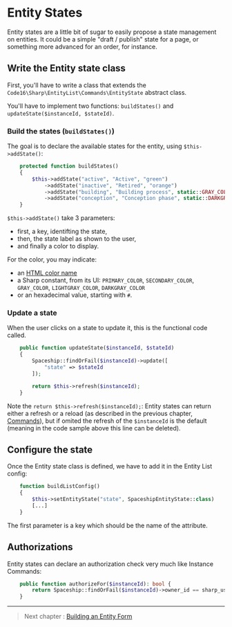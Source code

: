 # Entity States

Entity states are a little bit of sugar to easily propose a state management on entities. It could be a simple "draft / publish" state for a page, or something more advanced for an order, for instance.


## Write the Entity state class

First, you'll have to write a class that extends the `Code16\Sharp\EntityList\Commands\EntityState` abstract class.

You'll have to implement two functions: `buildStates()` and `updateState($instanceId, $stateId)`.


### Build the states (`buildStates()`)

The goal is to declare the available states for the entity, using `$this->addState()`:

```php
    protected function buildStates()
    {
        $this->addState("active", "Active", "green")
            ->addState("inactive", "Retired", "orange")
            ->addState("building", "Building process", static::GRAY_COLOR)
            ->addState("conception", "Conception phase", static::DARKGRAY_COLOR);
    }
```

`$this->addState()` take 3 parameters:

- first, a key, identifting the state,
- then, the state label as shown to the user,
- and finally a color to display.

For the color, you may indicate:

- an [HTML color name](https://www.w3schools.com/colors/colors_names.asp)
- a Sharp constant, from its UI: `PRIMARY_COLOR`, `SECONDARY_COLOR`, `GRAY_COLOR`, `LIGHTGRAY_COLOR`, `DARKGRAY_COLOR`
- or an hexadecimal value, starting with `#`.


### Update a state

When the user clicks on a state to update it, this is the functional code called.

```php
    public function updateState($instanceId, $stateId)
    {
        Spaceship::findOrFail($instanceId)->update([
            "state" => $stateId
        ]);

        return $this->refresh($instanceId);
    }
```

Note the `return $this->refresh($instanceId);`: Entity states can return either a refresh or a reload (as described in the previous chapter, [Commands](commands.md)), but if omited the refresh of the `$instanceId` is the default (meaning in the code sample above this line can be deleted).


## Configure the state

Once the Entity state class is defined, we have to add it in the Entity List config:

```php
    function buildListConfig()
    {
        $this->setEntityState("state", SpaceshipEntityState::class)
        [...]
    }
```

The first parameter is a key which should be the name of the attribute.


## Authorizations

Entity states can declare an authorization check very much like Instance Commands:

```php
    public function authorizeFor($instanceId): bool {
        return Spaceship::findOrFail($instanceId)->owner_id == sharp_user()->id;
    }
```

---

> Next chapter : [Building an Entity Form](building-entity-form.md)
